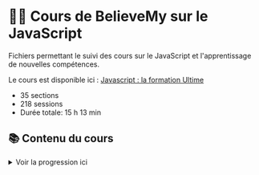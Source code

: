 # 👨‍💻 Cours de BelieveMy sur le JavaScript

Fichiers permettant le suivi des cours sur le JavaScript et l'apprentissage de nouvelles compétences.

Le cours est disponible ici : [Javascript : la formation Ultime](https://www.udemy.com/course/javascript-la-formation-ultime/)
* 35 sections
* 218 sessions
* Durée totale: 15 h 13 min

## 📚 Contenu du cours
<details><summary>Voir la progression ici</summary>

- [x] Avant de commencer
- [x] Orientation
- [x] Reprenons la base
- [x] Les variables et opérateurs
- [x] Demander des informations aux utilisateurs
- [x] Tout sur les fonctions
- [x] Exerçons-nous sur les fonctions
- [x] La logique dans JavaScript
- [x] Projet #1 - Calculatrice
- [x] Les fonctions et la logique
- [x] Exercice sur les fonctions récursives
- [x] Tout savoir sur les tableaux
- [x] Notions avancées sur les fonctions JavaScript
- [x] Utilisons le potentiel de JavaScript
- [ ] Parlons du BOM (Browser Object Model)
- [ ] Communiquons avec un site internet
- [ ] Modifions le style de nos éléments
- [ ] Projet #2 - Pratiquons tout ce que nous venons de voir !
- [ ] Les événements (le clic, le double-clic, etc.)
- [ ] Exercices sur les événements
- [ ] Projet #3 - Générateur de citations
- [ ] Projet #4 guidé : les formulaires et JavaScript
- [ ] La programmation orientée objet
- [ ] Projet #5 - Flight Simulator
- [ ] Devenez maître du temps
- [ ] Utilisez les API
- [ ] Projet #6 - Une application météo
- [ ] Utilisons les requêtes asynchrones, Callbacks & Promises
- [ ] Améliorons nos requêtes avec Fetch et Axios
- [ ] Stocker les données dans le navigateur avec JavaScript
- [ ] Projet #7 - Créer un thème qui se souvient de nous
- [ ] Et si on écrivait plus vite avec JQuery ?
- [ ] Les inclassables
- [ ] Projet #8 guidé - Application de météo géolocalisée
- [ ] Bonus
</details>
